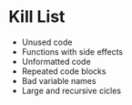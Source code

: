 Kill List
=========
* Unused code
* Functions with side effects
* Unformatted code
* Repeated code blocks
* Bad variable names
* Large and recursive cicles

